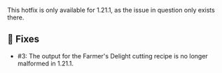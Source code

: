 This hotfix is only available for 1.21.1, as the issue in question only exists there.

## 🐛 Fixes
- #3: The output for the Farmer's Delight cutting recipe is no longer malformed in 1.21.1.